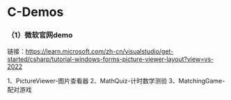 # C-Demos
### （1）微软官网demo

链接：https://learn.microsoft.com/zh-cn/visualstudio/get-started/csharp/tutorial-windows-forms-picture-viewer-layout?view=vs-2022

1、PictureViewer-图片查看器
2、MathQuiz-计时数学测验
3、MatchingGame-配对游戏
